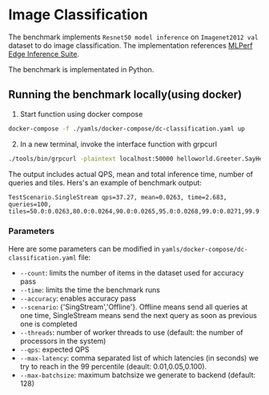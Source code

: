 # Image Classification

The benchmark implements `Resnet50 model inference` on `Imagenet2012 val` dataset to do image classification. The implementation references [MLPerf Edge Inference Suite](https://github.com/mlcommons/inference/tree/master/vision/classification_and_detection).

The benchmark is implementated in Python.

## Running the benchmark locally(using docker)
1. Start function using docker compose
```bash
docker-compose -f ./yamls/docker-compose/dc-classification.yaml up
```
2. In a new terminal, invoke the interface function with grpcurl
```bash
./tools/bin/grpcurl -plaintext localhost:50000 helloworld.Greeter.SayHello
```

The output includes actual QPS, mean and total inference time, number of queries and tiles.
Hers's an example of benchmark output:
```
TestScenario.SingleStream qps=37.27, mean=0.0263, time=2.683, queries=100, tiles=50.0:0.0263,80.0:0.0264,90.0:0.0265,95.0:0.0268,99.0:0.0271,99.9:0.0290
```

### Parameters
Here are some parameters can be modified in `yamls/docker-compose/dc-classification.yaml` file:
- `--count`: limits the number of items in the dataset used for accuracy pass
- `--time`: limits the time the benchmark runs
- `--accuracy`: enables accuracy pass
- `--scenario`: {'SingStream','Offline'}. Offline means send all queries at one time, SingleStream means send the next query as soon as previous one is completed
- `--threads`: number of worker threads to use (default: the number of processors in the system)
- `--qps`: expected QPS
- `--max-latency`: 
comma separated list of which latencies (in seconds) we try to reach in the 99 percentile (deault: 0.01,0.05,0.100).
- `--max-batchsize`: 
maximum batchsize we generate to backend (default: 128)
